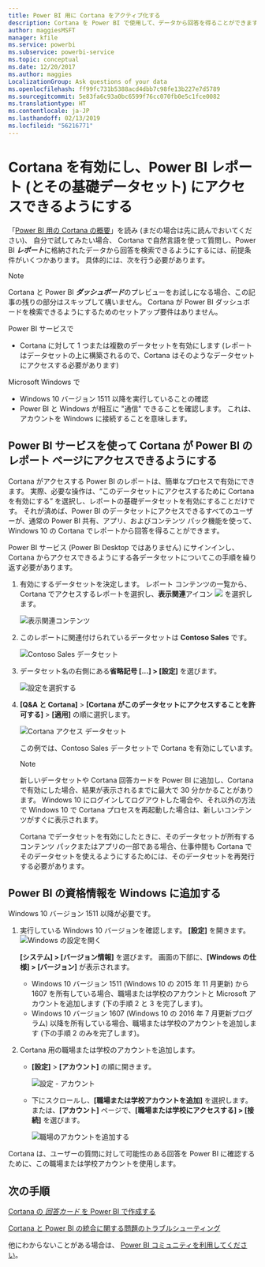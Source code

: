 ```yaml
---
title: Power BI 用に Cortana をアクティブ化する
description: Cortana を Power BI で使用して、データから回答を得ることができます。 Power BI のデータセットごとに Cortana をアクティブ化した後、Windows デバイスから Cortana がデータセットにアクセスできるようにします。
author: maggiesMSFT
manager: kfile
ms.service: powerbi
ms.subservice: powerbi-service
ms.topic: conceptual
ms.date: 12/20/2017
ms.author: maggies
LocalizationGroup: Ask questions of your data
ms.openlocfilehash: ff99fc731b5388acd4dbb7c98fe13b227e7d5789
ms.sourcegitcommit: 5e83fa6c93a0bc6599f76cc070fb0e5c1fce0082
ms.translationtype: HT
ms.contentlocale: ja-JP
ms.lasthandoff: 02/13/2019
ms.locfileid: "56216771"
---
```

# <a name="enable-cortana-to-access-power-bi-reports-and-their-underlying-datasets"></a>Cortana を有効にし、Power BI レポート (とその基礎データセット) にアクセスできるようにする
「[Power BI 用の Cortana の概要](service-cortana-intro.md)」を読み (まだの場合は先に読んでおいてください)、 自分で試してみたい場合、  Cortana で自然言語を使って質問し、Power BI ***レポート***に格納されたデータから回答を検索できるようにするには、前提条件がいくつかあります。 具体的には、次を行う必要があります。

> [!NOTE]
> Cortana と Power BI ***ダッシュボード***のプレビューをお試しになる場合、この記事の残りの部分はスキップして構いません。 Cortana が Power BI ダッシュボードを検索できるようにするためのセットアップ要件はありません。
> 
> 

Power BI サービスで

* Cortana に対して 1 つまたは複数のデータセットを有効にします (レポートはデータセットの上に構築されるので、Cortana はそのようなデータセットにアクセスする必要があります)

Microsoft Windows で

* Windows 10 バージョン 1511 以降を実行していることの確認
* Power BI と Windows が相互に "通信" できることを確認します。 これは、アカウントを Windows に接続することを意味します。

## <a name="use-power-bi-service-to-enable-cortana-to-access-report-pages-in-power-bi"></a>Power BI サービスを使って Cortana が Power BI のレポート ページにアクセスできるようにする
Cortana がアクセスする Power BI のレポートは、簡単なプロセスで有効にできます。  実際、必要な操作は、“このデータセットにアクセスするために Cortana を有効にする” を選択し、レポートの基礎データセットを有効にすることだけです。 それが済めば、Power BI のデータセットにアクセスできるすべてのユーザーが、通常の Power BI 共有、アプリ、およびコンテンツ パック機能を使って、Windows 10 の Cortana でレポートから回答を得ることができます。

Power BI サービス (Power BI Desktop ではありません) にサインインし、Cortana からアクセスできるようにする各データセットについてこの手順を繰り返す必要があります。

1. 有効にするデータセットを決定します。 レポート コンテンツの一覧から、Cortana でアクセスするレポートを選択し、**表示関連**アイコン ![](media/service-cortana-enable/power-bi-cortana-view-related-icon.png) を選択します。
   
    ![表示関連コンテンツ](media/service-cortana-enable/power-bi-view-related.png)
2. このレポートに関連付けられているデータセットは **Contoso Sales** です。
   
    ![Contoso Sales データセット](media/service-cortana-enable/power-bi-identify-dataset.png)
3. データセット名の右側にある**省略記号 [...] > [設定]** を選びます。  
   
    ![設定を選択する](media/service-cortana-enable/power-bi-settings-cortana.png)
4. **[Q&A と Cortana]** > **[Cortana がこのデータセットにアクセスすることを許可する]** > **[適用]** の順に選択します。
   
   ![Cortana アクセス データセット](media/service-cortana-enable/power-bi-cortana-enable-new.png)
   
   この例では、Contoso Sales データセットで Cortana を有効にしています。
   
   > [!NOTE]
   > 新しいデータセットや Cortana 回答カードを Power BI に追加し、Cortana で有効にした場合、結果が表示されるまでに最大で 30 分かかることがあります。 Windows 10 にログインしてログアウトした場合や、それ以外の方法で Windows 10 で Cortana プロセスを再起動した場合は、新しいコンテンツがすぐに表示されます。
   > 
   > Cortana でデータセットを有効にしたときに、そのデータセットが所有するコンテンツ パックまたはアプリの一部である場合、仕事仲間も Cortana でそのデータセットを使えるようにするためには、そのデータセットを再発行する必要があります。
   > 
   > 

## <a name="add-your-power-bi-credentials-to-windows"></a>Power BI の資格情報を Windows に追加する
Windows 10 バージョン 1511 以降が必要です。

1. 実行している Windows 10 バージョンを確認します。 **[設定]** を開きます。
    ![Windows の設定を開く](media/service-cortana-enable/power-bi-cortana-windows.png)

    **[システム] > [バージョン情報]** を選びます。 画面の下部に、**[Windows の仕様] > [バージョン]** が表示されます。

   * Windows 10 バージョン 1511 (Windows 10 の 2015 年 11 月更新) から 1607 を所有している場合、職場または学校のアカウントと Microsoft アカウントを追加します (下の手順 2 と 3 を完了します)。
   * Windows 10 バージョン 1607 (Windows 10 の 2016 年 7 月更新プログラム) 以降を所有している場合、職場または学校のアカウントを追加します (下の手順 2 のみを完了します)。
1. Cortana 用の職場または学校のアカウントを追加します。
   
   * **[設定]** > **[アカウント]** の順に開きます。
     
       ![設定 - アカウント](media/service-cortana-enable/power-bi-windows-accounts.png)
   * 下にスクロールし、**[職場または学校アカウントを追加]** を選択します。 または、**[アカウント]** ページで、**[職場または学校にアクセスする] > [接続]** を選びます。
     
     ![職場のアカウントを追加する](media/service-cortana-enable/power-bi-add-work-account2.png)

Cortana は、ユーザーの質問に対して可能性のある回答を Power BI に確認するために、この職場または学校アカウントを使用します。

## <a name="next-steps"></a>次の手順
[Cortana の *回答カード* を Power BI で作成する](service-cortana-answer-cards.md)

[Cortana と Power BI の統合に関する問題のトラブルシューティング](service-cortana-troubleshoot.md)

他にわからないことがある場合は、 [Power BI コミュニティを利用してください](http://community.powerbi.com/)。

